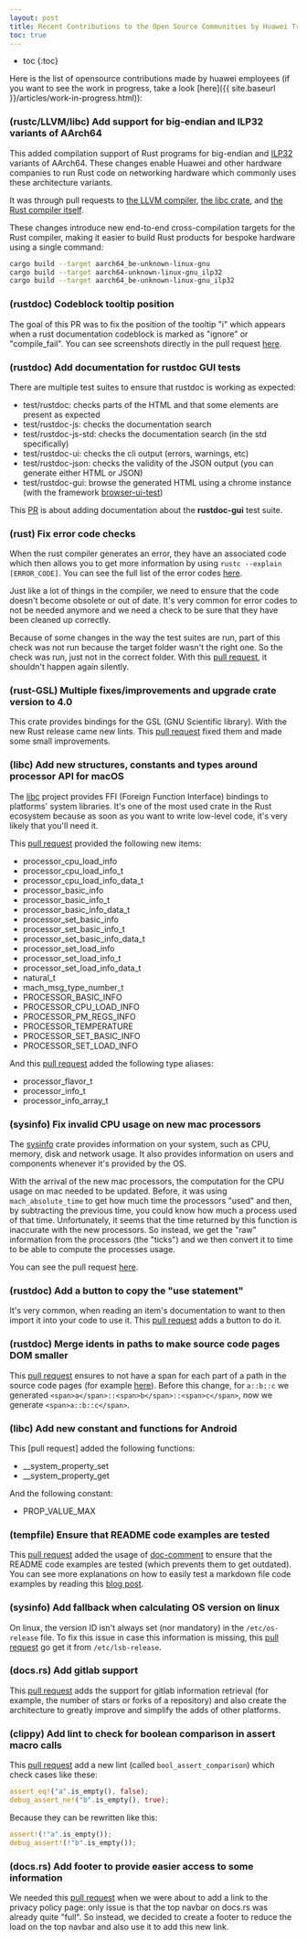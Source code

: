 ```yaml
---
layout: post
title: Recent Contributions to the Open Source Communities by Huawei Trusted Programming 
toc: true
---
```


* toc
{:toc}


Here is the list of opensource contributions made by huawei employees (if you want to see the work in progress, take a look [here]({{ site.baseurl }}/articles/work-in-progress.html)):

### (rustc/LLVM/libc) Add support for big-endian and ILP32 variants of AArch64

This added compilation support of Rust programs for big-endian and [ILP32](https://developer.arm.com/documentation/dai0490/latest/)
variants of AArch64.  These changes enable Huawei and other hardware companies to run Rust code on networking hardware which commonly
uses these architecture variants.

It was through pull requests to [the LLVM compiler](https://reviews.llvm.org/rG21bfd068b32ece1c6fbc912208e7cd1782a8c3fc),
[the libc crate](https://github.com/rust-lang/libc/pull/2039), and [the Rust compiler itself](https://github.com/rust-lang/rust/pull/81455).

These changes introduce new end-to-end cross-compilation targets for the Rust compiler, making it easier to build Rust products for bespoke
hardware using a single command:

```bash
cargo build --target aarch64_be-unknown-linux-gnu
cargo build --target aarch64-unknown-linux-gnu_ilp32
cargo build --target aarch64_be-unknown-linux-gnu_ilp32
```

### (rustdoc) Codeblock tooltip position

The goal of this PR was to fix the position of the tooltip "i" which appears when a rust documentation codeblock is marked as "ignore" or "compile_fail". You can see screenshots directly in the pull request [here](https://github.com/rust-lang/rust/pull/83393).

### (rustdoc) Add documentation for rustdoc GUI tests

There are multiple test suites to ensure that rustdoc is working as expected:
 * test/rustdoc: checks parts of the HTML and that some elements are present as expected
 * test/rustdoc-js: checks the documentation search
 * test/rustdoc-js-std: checks the documentation search (in the std specifically)
 * test/rustdoc-ui: checks the cli output (errors, warnings, etc)
 * test/rustdoc-json: checks the validity of the JSON output (you can generate either HTML or JSON)
 * test/rustdoc-gui: browse the generated HTML using a chrome instance (with the framework [browser-ui-test](https://github.com/GuillaumeGomez/browser-UI-test/))

This [PR](https://github.com/rust-lang/rust/pull/83420) is about adding documentation about the **rustdoc-gui** test suite.

### (rust) Fix error code checks

When the rust compiler generates an error, they have an associated code which then allows you to get more information by using `rustc --explain [ERROR_CODE]`. You can see the full list of the error codes [here](https://doc.rust-lang.org/nightly/error-index.html).

Just like a lot of things in the compiler, we need to ensure that the code doesn't become obsolete or out of date. It's very common for error codes to not be needed anymore and we need a check to be sure that they have been cleaned up correctly.

Because of some changes in the way the test suites are run, part of this check was not run because the target folder wasn't the right one. So the check was run, just not in the correct folder. With this [pull request](https://github.com/rust-lang/rust/pull/83451), it shouldn't happen again silently.

### (rust-GSL) Multiple fixes/improvements and upgrade crate version to 4.0

This crate provides bindings for the GSL (GNU Scientific library). With the new Rust release came new lints. This [pull request](https://github.com/GuillaumeGomez/rust-GSL/pull/97) fixed them and made some small improvements.

### (libc) Add new structures, constants and types around processor API for macOS

The [libc](https://github.com/rust-lang/libc/) project provides FFI (Foreign Function Interface) bindings to platforms' system libraries. It's one of the most used crate in the Rust ecosystem because as soon as you want to write low-level code, it's very likely that you'll need it.

This [pull request](https://github.com/rust-lang/libc/pull/2127) provided the following new items:
 * processor_cpu_load_info
 * processor_cpu_load_info_t
 * processor_cpu_load_info_data_t
 * processor_basic_info
 * processor_basic_info_t
 * processor_basic_info_data_t
 * processor_set_basic_info
 * processor_set_basic_info_t
 * processor_set_basic_info_data_t
 * processor_set_load_info
 * processor_set_load_info_t
 * processor_set_load_info_data_t
 * natural_t
 * mach_msg_type_number_t
 * PROCESSOR_BASIC_INFO
 * PROCESSOR_CPU_LOAD_INFO
 * PROCESSOR_PM_REGS_INFO
 * PROCESSOR_TEMPERATURE
 * PROCESSOR_SET_BASIC_INFO
 * PROCESSOR_SET_LOAD_INFO

And this [pull request](https://github.com/rust-lang/libc/pull/2129) added the following type aliases:
 * processor_flavor_t
 * processor_info_t
 * processor_info_array_t

### (sysinfo) Fix invalid CPU usage on new mac processors

The [sysinfo](https://github.com/GuillaumeGomez/sysinfo) crate provides information on your system, such as CPU, memory, disk and network usage. It also provides information on users and components whenever it's provided by the OS.

With the arrival of the new mac processors, the computation for the CPU usage on mac needed to be updated. Before, it was using `mach_absolute_time` to get how much time the processors "used" and then, by subtracting the previous time, you could know how much a process used of that time. Unfortunately, it seems that the time returned by this function is inaccurate with the new processors. So instead, we get the "raw" information from the processors (the "ticks") and we then convert it to time to be able to compute the processes usage.

You can see the pull request [here](https://github.com/GuillaumeGomez/sysinfo/pull/453).

### (rustdoc) Add a button to copy the "use statement"

It's very common, when reading an item's documentation to want to then import it into your code to use it. This [pull request](https://github.com/rust-lang/rust/pull/83721) adds a button to do it.

### (rustdoc) Merge idents in paths to make source code pages DOM smaller

This [pull request](https://github.com/rust-lang/rust/pull/83992) ensures to not have a span for each part of a path in the source code pages (for example [here](https://docs.rs/sysinfo/0.17.0/src/sysinfo/lib.rs.html#7-283)). Before this change, for `a::b::c` we generated `<span>a</span>::<span>b</span>::<span>c</span>`, now we generate `<span>a::b::c</span>`.

### (libc) Add new constant and functions for Android

This [pull request] added the following functions:

 * __system_property_set
 * __system_property_get

And the following constant:

 * PROP_VALUE_MAX

### (tempfile) Ensure that README code examples are tested

This [pull request](https://github.com/Stebalien/tempfile/pull/144) added the usage of [doc-comment](https://crates.io/crates/doc-comment) to ensure that the README code examples are tested (which prevents them to get outdated). You can see more explanations on how to easily test a markdown file code examples by reading this [blog post](https://blog.guillaume-gomez.fr/articles/2019-04-13+Keeping+Rust+projects%27+README.md+code+examples+up-to-date).

### (sysinfo) Add fallback when calculating OS version on linux

On linux, the version ID isn't always set (nor mandatory) in the `/etc/os-release` file. To fix this issue in case this information is missing, this [pull request](https://github.com/GuillaumeGomez/sysinfo/pull/457) go get it from `/etc/lsb-release`.

### (docs.rs) Add gitlab support

This [pull request](https://github.com/rust-lang/docs.rs/pull/1249) adds the support for gitlab information retrieval (for example, the number of stars or forks of a repository) and also create the architecture to greatly improve and simplify the adds of other platforms.

### (clippy) Add lint to check for boolean comparison in assert macro calls

This [pull request](https://github.com/rust-lang/rust-clippy/pull/7083) add a new lint (called `bool_assert_comparison`) which check cases like these:

```rust
assert_eq!("a".is_empty(), false);
debug_assert_ne!("b".is_empty(), true);
```

Because they can be rewritten like this:

```rust
assert!(!"a".is_empty());
debug_assert!(!"b".is_empty());
```

### (docs.rs) Add footer to provide easier access to some information

We needed this [pull request](https://github.com/rust-lang/docs.rs/pull/1367) when we were about to add a link to the privacy policy page: only issue is that the top navbar on docs.rs was already quite "full". So instead, we decided to create a footer to reduce the load on the top navbar and also use it to add this new link.

